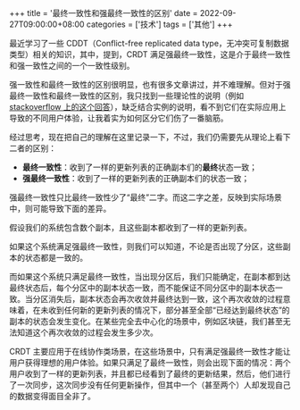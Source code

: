 +++
title = '最终一致性和强最终一致性的区别'
date = 2022-09-27T09:00:00+08:00
categories = ['技术']
tags = ['其他']
+++

最近学习了一些 CDDT（Conflict-free replicated data type，无冲突可复制数据类型）相关的知识，其中，提到，CRDT 满足强最终一致性，这是介于最终一致性和强一致性之间的一个一致性级别。

强一致性和最终一致性的区别很明显，也有很多文章讲过，并不难理解。但对于强最终一致性和最终一致性的区别，我只找到一些理论性的说明（例如 [stackoverflow 上的这个回答](https://stackoverflow.com/questions/29381442/eventual-consistency-vs-strong-eventual-consistency-vs-strong-consistency)），缺乏结合实例的说明，看不到它们在实际应用上导致的不同用户体验，让我着实为如何区分它们伤了一番脑筋。

经过思考，现在把自己的理解在这里记录一下，不过，我们仍需要先从理论上看下二者的区别：

* **最终一致性**：收到了一样的更新列表的正确副本们的**最终**状态一致；
* **强最终一致性**：收到了一样的更新列表的正确副本们的状态一致；

强最终一致性只比最终一致性少了“最终”二字。而这二字之差，反映到实际场景中，则可能导致下面的差异。

假设我们的系统包含数个副本，且这些副本都收到了一样的更新列表。

如果这个系统满足强最终一致性，则我们可以知道，不论是否出现了分区，这些副本的状态都是一致的。

而如果这个系统只满足最终一致性，当出现分区后，我们只能确定，在副本都到达最终状态后，每个分区中的副本状态一致，而不能保证不同分区中的副本状态一致。当分区消失后，副本状态会再次收敛并最终达到一致，这个再次收敛的过程意味着，在未收到任何新的更新列表的情况下，部分甚至全部“已经达到最终状态”的副本的状态会发生变化。在某些完全去中心化的场景中，例如区块链，我们甚至无法知道这个再次收敛的过程会发生多少次。

CRDT 主要应用于在线协作类场景，在这些场景中，只有满足强最终一致性才能让用户获得理想的用户体验。如果只满足了最终一致性，则会出现下面的情况：两个用户收到了一样的更新列表，并且都已经看到了最终的更新结果，然后，他们进行了一次同步，这次同步没有任何更新操作，但其中一个（甚至两个）人却发现自己的数据变得面目全非了。
